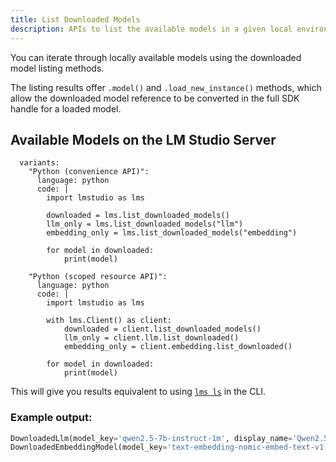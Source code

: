 ```yaml
---
title: List Downloaded Models
description: APIs to list the available models in a given local environment
---
```


You can iterate through locally available models using the downloaded model listing methods.

The listing results offer `.model()` and `.load_new_instance()` methods, which allow the
downloaded model reference to be converted in the full SDK handle for a loaded model.

## Available Models on the LM Studio Server

```lms_code_snippet
  variants:
    "Python (convenience API)":
      language: python
      code: |
        import lmstudio as lms

        downloaded = lms.list_downloaded_models()
        llm_only = lms.list_downloaded_models("llm")
        embedding_only = lms.list_downloaded_models("embedding")

        for model in downloaded:
            print(model)

    "Python (scoped resource API)":
      language: python
      code: |
        import lmstudio as lms

        with lms.Client() as client:
            downloaded = client.list_downloaded_models()
            llm_only = client.llm.list_downloaded()
            embedding_only = client.embedding.list_downloaded()

        for model in downloaded:
            print(model)

```
This will give you results equivalent to using [`lms ls`](../../cli/ls) in the CLI.


### Example output:

```python
DownloadedLlm(model_key='qwen2.5-7b-instruct-1m', display_name='Qwen2.5 7B Instruct 1M', architecture='qwen2', vision=False)
DownloadedEmbeddingModel(model_key='text-embedding-nomic-embed-text-v1.5', display_name='Nomic Embed Text v1.5', architecture='nomic-bert')
```
